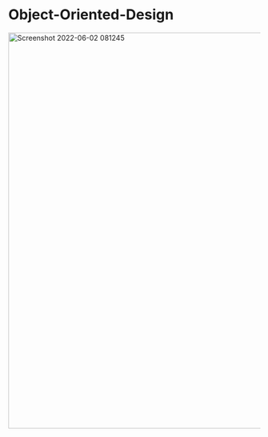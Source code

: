 # Object-Oriented-Design
<img width="793" alt="Screenshot 2022-06-02 081245" src="https://user-images.githubusercontent.com/80194177/171545013-62709af2-e191-4b3c-9a09-8b9f12111248.png">
